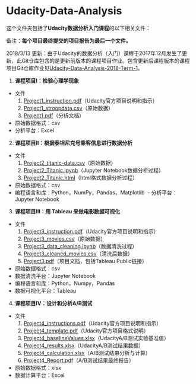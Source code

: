 # Udacity-Data-Analysis
这个文件夹包括了**Udacity数据分析入门课程**的以下相关文件：  

备注：**每个项目最终提交的项目报告为最后一个文件。**

2018/3/13 更新：由于Udacity的数据分析（入门）课程于2017年12月发生了更新，此Git仓库包含的是更新前版本的课程项目作业。包含更新后课程版本的课程项目Git仓库作业见[Udacity-Data-Analysis-2018-Term-1](https://github.com/kexinlin/Udacity-Data-Analysis-2018-Term-1)。

1. **课程项目I：检验心理学现象**
  - 文件
    1. [Project1_instruction.pdf](https://github.com/kexinlin/Udacity-Data-Analysis/blob/master/Project1_instruction.pdf)（Udacity官方项目说明和指示）
    2. [Project1_stroopdata.csv](https://github.com/kexinlin/Udacity-Data-Analysis/blob/master/Project1_stroopdata.csv)（原始数据）
    3. [Project1.pdf](https://github.com/kexinlin/Udacity-Data-Analysis/blob/master/Project1.pdf)（分析文档）
  - 原始数据格式：csv
  - 分析平台：Excel
  
2. **课程项目II：根据泰坦尼克号乘客信息进行数据分析**
  - 文件
    1. [Project2_titanic-data.csv](https://github.com/kexinlin/Udacity-Data-Analysis/blob/master/Project2_titanic-data.csv)（原始数据）
    2. [Project2_Titanic.ipynb](https://github.com/kexinlin/Udacity-Data-Analysis/blob/master/Project2_Titanic.ipynb)（Jupyter Notebook数据分析过程）
    3. [Project2_Titanic.html](https://github.com/kexinlin/Udacity-Data-Analysis/blob/master/Project2_Titanic.html)（html格式数据分析过程）
  - 原始数据格式：csv
  - 编程语言和库：Python，NumPy，Pandas，Matplotlib
  - 分析平台：Jupyter Notebook  
3. **课程项目III：用 Tableau 来做电影数据可视化**
  - 文件
    1. [Project3_instruction.pdf](https://github.com/kexinlin/Udacity-Data-Analysis/blob/master/Project3_instruction.pdf)（Udacity官方项目说明和指示）
    2. [Project3_movies.csv](https://github.com/kexinlin/Udacity-Data-Analysis/blob/master/Project3_movies.csv)（原始数据）
    3. [Project3_data_cleaning.ipynb](https://github.com/kexinlin/Udacity-Data-Analysis/blob/master/Project3_data_cleaning.ipynb)（数据清洗过程）
    4. [Project3_cleaned_movies.csv](https://github.com/kexinlin/Udacity-Data-Analysis/blob/master/Project3_cleaned_movies.csv)（清洗后数据）
    5. [Project3.pdf](https://github.com/kexinlin/Udacity-Data-Analysis/blob/master/Project3.pdf)（项目文档，包括Tableau Public链接）
  - 原始数据格式：csv
  - 数据清洗平台：Jupyter Notebook
  - 编程语言和库：Python，Numpy，Pandas
  - 数据可视化平台：Tableau
4. **课程项目IV：设计和分析A/B测试**
  - 文件
    1. [Project4_instructions.pdf](https://github.com/kexinlin/Udacity-Data-Analysis/blob/master/Project4_instructions.pdf)（Udacity官方项目说明和指示）
    2. [Project4_template.pdf](https://github.com/kexinlin/Udacity-Data-Analysis/blob/master/Project4_template.pdf)（Udacity官方项目格式说明）
    3. [Project4_baselineValues.xlsx](https://github.com/kexinlin/Udacity-Data-Analysis/blob/master/Project4_baselineValues.xlsx)（UdacityA/B测试实验基准值）
    4. [Project4_results.xlsx](https://github.com/kexinlin/Udacity-Data-Analysis/blob/master/Project4_results.xlsx)（UdacityA/B测试结果数据）
    5. [Project4_calculation.xlsx](https://github.com/kexinlin/Udacity-Data-Analysis/blob/master/Project4_calculation.xlsx)（A/B测试结果分析与计算）
    6. [Project4_Report.pdf](https://github.com/kexinlin/Udacity-Data-Analysis/blob/master/Project4_Report.pdf)（A/B测试结果最终报告）
  - 原始数据格式：xlsx
  - 数据计算平台：Excel
